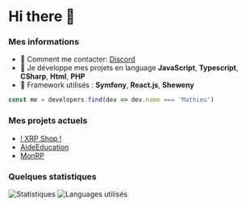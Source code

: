 # Hi there 👋

### Mes informations
- 🔭 Comment me contacter: [Discord](https://discord.gg/wg8jwFb) 
- 🌱 Je développe mes projets en language __JavaScript__, __Typescript__, __CSharp__, __Html__, __PHP__
- 🍉 Framework utilisés : __Symfony__, __React.js__, __Sheweny__
```javascript
const me = developers.find(dev => dev.name === 'Mathieu')
```

### Mes projets actuels 
- [! XRP Shop !](https://discord.gg/WQRaFwxdx)
- [AideEducation](https://aideeducation.fr)
- [MonRP](https://github.com/matyeu/MonRP)

### Quelques statistiques
<img alt="Statistiques" src="https://github-readme-stats.vercel.app/api?username=matyeu&show_icons=true&hide_border=true&theme=tokyonight" />
<img alt="Languages utilisés" src="https://github-readme-stats.vercel.app/api/top-langs?username=matyeu&show_icons=true&theme=tokyonight&layout=compact" />
